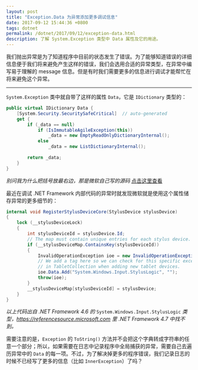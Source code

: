 ```yaml
---
layout: post
title: "Exception.Data 为异常添加更多调试信息"
date: 2017-09-12 15:44:36 +0800
tags: dotnet
permalink: /dotnet/2017/09/12/exception-data.html
description: 了解 System.Exception 类型中 Data 属性及它的用途。
---
```


我们抛出异常是为了知道程序中目前的状态发生了错误。为了能够知道错误的详细信息便于我们将来避免产生这样的错误，我们会选用合适的异常类型，在异常中编写易于理解的 message 信息。但是有时我们需要更多的信息进行调试才能帮忙在将来避免这个异常。

---

`System.Exception` 类中就自带了这样的属性 `Data`，它是 `IDictionary` 类型的：

```csharp
public virtual IDictionary Data { 
    [System.Security.SecuritySafeCritical]  // auto-generated
    get {
        if (_data == null)
            if (IsImmutableAgileException(this))
                _data = new EmptyReadOnlyDictionaryInternal();
            else
                _data = new ListDictionaryInternal();
        
        return _data;
    }
}
```

*别问我为什么把括号放最右边，那是微软自己写的源码* [点击这里查看](https://referencesource.microsoft.com/#mscorlib/system/exception.cs,150)

最近在调试 .NET Framework 内部代码的异常时就发现微软就是使用这个属性储存异常的更多细节的：

```csharp
internal void RegisterStylusDeviceCore(StylusDevice stylusDevice)
{
    lock (__stylusDeviceLock)
    {
        int stylusDeviceId = stylusDevice.Id;
        // The map must contain unique entries for each stylus device.
        if (__stylusDeviceMap.ContainsKey(stylusDeviceId))
        {
            InvalidOperationException ioe = new InvalidOperationException();
            // We add a tag here so we can check for this specific exception
            // in TabletCollection when adding new tablet devices.
            ioe.Data.Add("System.Windows.Input.StylusLogic", "");
            throw(ioe);
        }
        __stylusDeviceMap[stylusDeviceId] = stylusDevice;
    }
}
```

*以上代码出自 .NET Framework 4.6 的* `System.Windows.Input.StylusLogic` *类型，https://referencesource.microsoft.com 里 .NET Framework 4.7 中找不到。*

需要注意的是，`Exception` 的 `ToString()` 方法并不会把这个字典转成字符串的任意一个部分；所以，如果需要在日志中记录程序中全局捕获的异常，需要自己去遍历异常中的 `Data` 的每一项。不过，为了解决掉更多的程序错误，我们记录日志的时候不已经写了更多的信息（比如 `InnerException`）了吗？
